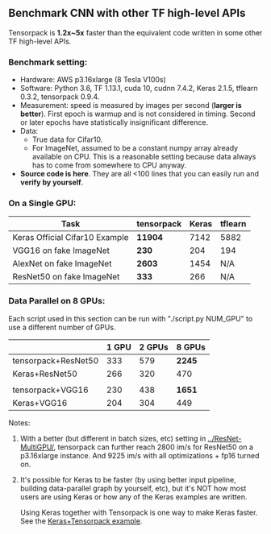 ## Benchmark CNN with other TF high-level APIs

Tensorpack is __1.2x~5x__ faster than the equivalent code written in some other TF high-level APIs.

### Benchmark setting:

* Hardware: AWS p3.16xlarge (8 Tesla V100s)
* Software:
Python 3.6, TF 1.13.1, cuda 10, cudnn 7.4.2, Keras 2.1.5, tflearn 0.3.2, tensorpack 0.9.4.
* Measurement: speed is measured by images per second (__larger is better__). First epoch is warmup and
	is not considered in timing. Second or later epochs have statistically insignificant difference.
* Data:
	* True data for Cifar10.
	* For ImageNet, assumed to be a constant numpy array already available on CPU.
		This is a reasonable setting because data always has to come from somewhere to CPU anyway.
* __Source code is here__. They are all <100 lines that you can easily
  run and __verify by yourself__.

### On a Single GPU:
| Task                           | tensorpack  | Keras  | tflearn |
| ------------------------------ | ----------- | ------ | ------- |
| Keras Official Cifar10 Example | __11904__   | 7142   | 5882    |
| VGG16 on fake ImageNet         | __230__     | 204    | 194     |
| AlexNet on fake ImageNet       | __2603__    | 1454   | N/A     |
| ResNet50 on fake ImageNet      | __333__     | 266    | N/A     |

### Data Parallel on 8 GPUs:

Each script used in this section can be run with "./script.py NUM_GPU" to use a different number of GPUs.

|                      | 1 GPU   | 2 GPUs | 8 GPUs    |
| -------------------- | ------- | ------ | --------- |
| tensorpack+ResNet50  | 333     | 579    | __2245__  |
| Keras+ResNet50       | 266     | 320    | 470       |
|                      |         |        |           |
| tensorpack+VGG16     | 230     | 438    | __1651__  |
| Keras+VGG16          | 204     | 304    | 449       |



Notes:

1. With a better (but different in batch sizes, etc) setting in [../ResNet-MultiGPU/](../ResNet-MultiGPU/),
	tensorpack can further reach 2800 im/s for ResNet50 on a p3.16xlarge instance.
	And 9225 im/s with all optimizations + fp16 turned on.
2. It's possible for Keras to be faster (by using better input pipeline, building data-parallel graph by yourself, etc), but it's NOT
	how most users are using Keras or how any of the Keras examples are written.

	Using Keras together with Tensorpack is one way to make Keras faster.
	See the [Keras+Tensorpack example](https://github.com/tensorpack/tensorpack/tree/master/examples/keras).
